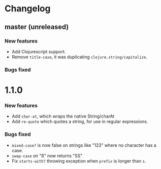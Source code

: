 
# Changelog

## master (unreleased)

### New features

* Add Clojurescript support.
* Remove `title-case`, it was duplicating `clojure.string/capitalize`.

### Bugs fixed

# 1.1.0
### New features

* Add `char-at`, which wraps the native String/charAt
* Add `re-quote` which quotes a string, for use in regular expressions.

### Bugs fixed

* `mixed-case?` is now false on strings like "123" where no character has a case.
* `swap-case` on "ß" now returns "SS"
* Fix `starts-with?` throwing exception when `prefix` is longer than `s`.
